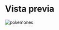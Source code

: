 <h1>Vista previa</h1>

![pokemones](https://github.com/user-attachments/assets/02e165ca-5380-4e72-a007-4e0a7f67cde6)
